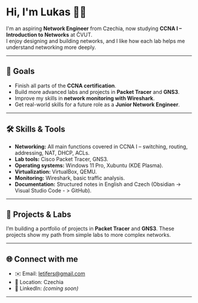 # Hi, I'm Lukas 👨‍💻

I'm an aspiring **Network Engineer** from Czechia, now studying **CCNA I – Introduction to Networks** at ČVUT.  
I enjoy designing and building networks, and I like how each lab helps me understand networking more deeply. 

---

## 🎯 Goals
- Finish all parts of the **CCNA certification**.  
- Build more advanced labs and projects in **Packet Tracer** and **GNS3**.   
- Improve my skills in **network monitoring with Wireshark**.   
- Get real-world skills for a future role as a **Junior Network Engineer**.  

---

## 🛠️ Skills & Tools
- **Networking:** All main functions covered in CCNA I – switching, routing, addressing, NAT, DHCP, ACLs. 
- **Lab tools:** Cisco Packet Tracer, GNS3.  
- **Operating systems:** Windows 11 Pro, Xubuntu (KDE Plasma).  
- **Virtualization:** VirtualBox, QEMU.  
- **Monitoring:** Wireshark, basic traffic analysis.  
- **Documentation:** Structured notes in English and Czech (Obsidian -> Visual Studio Code - > GitHub).   

---

## 📂 Projects & Labs
I’m building a portfolio of projects in **Packet Tracer** and **GNS3**.
These projects show my path from simple labs to more complex networks.  

---

## 🌐 Connect with me
- ✉️ Email: [letifers@gmail.com](mailto:letifers@gmail.com)  
- 📍 Location: Czechia  
- 💼 LinkedIn: *(coming soon)*  

---

